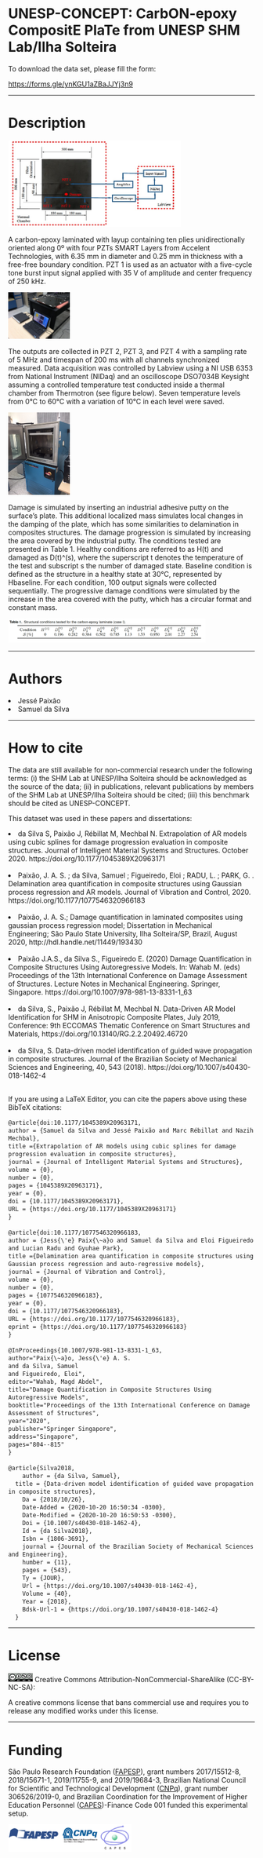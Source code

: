 # UNESP-CONCEPT: CarbON-epoxy CompositE PlaTe from UNESP SHM Lab/Ilha Solteira

To download the data set, please fill the form:

https://forms.gle/ynKGU1aZBaJJYj3n9

_______________________________________________________________________________
# Description
<img src="estrutura.jpg " width="70%">

A carbon-epoxy laminated with layup containing ten plies unidirectionally oriented along 0º with four PZTs SMART Layers from Accelent Technologies, with 6.35 mm in diameter and 0.25 mm in thickness with a free-free boundary condition. PZT 1 is used as an actuator with a five-cycle tone burst input signal applied with 35 V of amplitude and center frequency of 250 kHz.

<img src="geral.JPG " width="25%">

The outputs are collected in PZT 2, PZT 3, and PZT 4 with a sampling rate of 5 MHz and timespan of 200 ms with all channels synchronized measured. Data acquisition was controlled by Labview using a NI USB 6353 from National Instrument (NIDaq) and an oscilloscope DSO7034B Keysight assuming a controlled temperature test conducted inside a thermal chamber from Thermotron (see figure below). Seven temperature levels from 0°C to 60°C with a variation of 10°C in each level were saved.

<img src="temperatura.JPG " width="25%">

Damage is simulated by inserting an industrial adhesive putty on the surface’s plate. This additional localized
mass simulates local changes in the damping of the plate, which has some similarities to delamination in composites structures. The damage progression is simulated by increasing the area covered by the industrial putty. The conditions tested are presented in Table 1. Healthy conditions are referred to as H(t) and damaged as D(t)^(s), where the superscript t denotes the temperature of the test and subscript s the number of damaged state. Baseline condition is defined as the structure in a healthy state at 30°C, represented by Hbaseline. For each condition, 100 output signals were collected sequentially. The progressive damage
conditions were simulated by the increase in the area covered with the putty, which has a circular format and constant mass.

<img src="tabela.png " width="80%">

__________________________________________________________________________________________________
# Authors

  <li>Jessé Paixão</li>
  <li>Samuel da Silva</li>

________________________________________________________________________________
# How to cite

The data are still available for non-commercial research under the following terms: (i) the SHM Lab at UNESP/Ilha Solteira should be acknowledged as the source of the data; (ii) in publications, relevant publications by members of the SHM Lab at UNESP/Ilha Solteira should be cited; (iii) this benchmark should be cited as UNESP-CONCEPT.  

This dataset was used in these papers and dissertations:<br>

<li>da Silva S, Paixão J, Rébillat M, Mechbal N. Extrapolation of AR models using cubic splines for damage progression evaluation in composite structures. Journal of Intelligent Material Systems and Structures. October 2020. https://doi.org/10.1177/1045389X20963171</li><br>

<li>Paixão, J. A. S. ; da Silva, Samuel ; Figueiredo, Eloi ; RADU, L. ; PARK, G. . Delamination area quantification in composite 	structures using Gaussian process regression and AR models. Journal of Vibration and Control, 2020. https://doi.org/10.1177/1077546320966183</li><br>

<li>Paixão, J. A. S.; Damage quantification in laminated composites using gaussian process regression model; Dissertation in Mechanical Engineering; São Paulo State University, Ilha Solteira/SP, Brazil, August 2020, http://hdl.handle.net/11449/193430</li><br>

<li>Paixão J.A.S., da Silva S., Figueiredo E. (2020) Damage Quantification in Composite Structures Using Autoregressive Models. In: Wahab M. (eds) Proceedings of the 13th International Conference on Damage Assessment of Structures. Lecture Notes in Mechanical Engineering. Springer, Singapore. https://doi.org/10.1007/978-981-13-8331-1_63</li><br>

<li>da Silva, S., Paixão J, Rébillat M, Mechbal N. Data-Driven AR Model Identification for SHM in Anisotropic Composite Plates, July 2019, Conference: 9th ECCOMAS Thematic Conference on Smart Structures and Materials, https://doi.org/10.13140/RG.2.2.20492.46720</li><br>

<li>da Silva, S. Data-driven model identification of guided wave propagation in composite structures. Journal of the Brazilian Society of Mechanical Sciences and Engineering, 40, 543 (2018). https://doi.org/10.1007/s40430-018-1462-4</li><br>


If you are using a LaTeX Editor, you can cite the papers above using these BibTeX citations:

```
@article{doi:10.1177/1045389X20963171,
author = {Samuel da Silva and Jessé Paixão and Marc Rébillat and Nazih Mechbal},
title ={Extrapolation of AR models using cubic splines for damage progression evaluation in composite structures},
journal = {Journal of Intelligent Material Systems and Structures},
volume = {0},
number = {0},
pages = {1045389X20963171},
year = {0},
doi = {10.1177/1045389X20963171},
URL = {https://doi.org/10.1177/1045389X20963171} 
}

@article{doi:10.1177/1077546320966183,
author = {Jess{\'e} Paix{\~a}o and Samuel da Silva and Eloi Figueiredo and Lucian Radu and Gyuhae Park},
title ={Delamination area quantification in composite structures using Gaussian process regression and auto-regressive models},
journal = {Journal of Vibration and Control},
volume = {0},
number = {0},
pages = {1077546320966183},
year = {0},
doi = {10.1177/1077546320966183},
URL = {https://doi.org/10.1177/1077546320966183},
eprint = {https://doi.org/10.1177/1077546320966183}
}

@InProceedings{10.1007/978-981-13-8331-1_63,
author="Paix{\~a}o, Jess{\'e} A. S.
and da Silva, Samuel
and Figueiredo, Eloi",
editor="Wahab, Magd Abdel",
title="Damage Quantification in Composite Structures Using Autoregressive Models",
booktitle="Proceedings of the 13th International Conference on Damage Assessment of Structures",
year="2020",
publisher="Springer Singapore",
address="Singapore",
pages="804--815"
}

@article{Silva2018,
	author = {da Silva, Samuel},
  title = {Data-driven model identification of guided wave propagation in composite structures},
	Da = {2018/10/26},
	Date-Added = {2020-10-20 16:50:34 -0300},
	Date-Modified = {2020-10-20 16:50:53 -0300},
	Doi = {10.1007/s40430-018-1462-4},
	Id = {da Silva2018},
	Isbn = {1806-3691},
	journal = {Journal of the Brazilian Society of Mechanical Sciences and Engineering},
	humber = {11},
	pages = {543},
	Ty = {JOUR},
	Url = {https://doi.org/10.1007/s40430-018-1462-4},
	Volume = {40},
	Year = {2018},
	Bdsk-Url-1 = {https://doi.org/10.1007/s40430-018-1462-4}
  }
```

__________________________________________________________________________________________________
# License

<img src="licenca.png" width="10%">
Creative Commons Attribution-NonCommercial-ShareAlike (CC-BY-NC-SA):

A creative commons license that bans commercial use and requires you to release any modified works under this license.
__________________________________________________________________________________________________
# Funding

São Paulo Research Foundation (<a href="http://www.fapesp.br">FAPESP</a>), grant numbers 2017/15512-8, 2018/15671-1, 2019/11755-9, and 2019/19684-3, Brazilian National Council for Scientific and Technological Development (<a href="http://www.cnpq.br/">CNPq</a>), grant number 306526/2019-0, and Brazilian Coordination for the Improvement of Higher Education Personnel (<a href="https://www.gov.br">CAPES</a>)-Finance Code 001 funded this experimental setup.

<img src="sponsors.jpg " width="50%">

